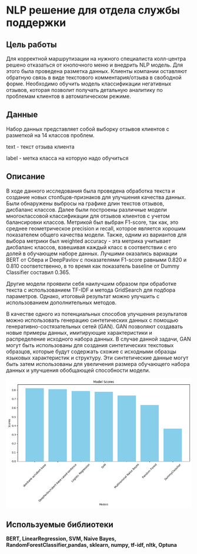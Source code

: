 # NLP решение для отдела службы поддержки


## Цель работы
Для корректной маршрутизации на нужного специалиста колл-центра решено отказаться от кнопочного меню и внедрить NLP модель.
Для этого была проведена разметка данных. 
Клиенты компании оставляют обратную связь в виде текстового комментария/отзыва в свободной форме.
Необходимо обучить модель классификации негативных отзывов, которая позволит получать детальную аналитику по проблемам клиентов в автоматическом режиме.

## Данные

Набор данных представляет собой выборку отзывов клиентов с разметкой на 14 классов проблем.

text - текст отзыва клиента

label - метка класса на которую надо обучиться


## Описание

В ходе данного исследования была проведена обработка текста и создание новых столбцов-признаков для улучшения качества данных. Были обнаружены выбросы на графике длин текстов отзывов, дисбаланс классов. Далее были построены различные модели многоклассовой классификации для отзывов клиентов с учетом балансировки классов. Метрикой был выбран F1-score, так как, это среднее геометрическое precision и recall, которое является хорошим показателем общего качества модели. Также, одним из вариантов для выбора метрики был weighted accuracy - эта метрика учитывает дисбаланс классов, взвешивая каждый класс в соответствии с его долей в обучающем наборе данных. Лучшими оказались вариации BERT от Сбера и DeepPavlov с показателями F1-score равными 0.820 и 0.810 соответственно, в то время как показатель baseline от Dummy Classifier составил 0.365.

Другие модели проявили себя наилучшим образом при обработке текста с использованием TF-IDF и метода GridSearch для подбора параметров. Однако, итоговый результат можно улучшить с использованием дополнительных методов.

В качестве одного из потенциальных способов улучшения результатов можно использовать генерацию синтетических данных с помощью генеративно-состязательных сетей (GAN). GAN позволяют создавать новые примеры данных, имитирующие характеристики и распределение исходного набора данных. В случае данной задачи, GAN могут быть использованы для создания синтетических текстовых образцов, которые будут содержать схожие с исходными образцы языковых характеристик и структуру. Эти синтетические данные могут быть затем использованы для увеличения размера обучающего набора данных и улучшения обобщающей способности модели.

![Image alt](https://github.com/Norlet/Kaggle-Competitions-and-other-projects/blob/main/Customer%20Service%20NLP%20solution/graph.png)

## Используемые библиотеки

**BERT, LinearRegression, SVM, Naive Bayes, RandomForestClassifier,pandas, sklearn, numpy, tf-idf, nltk, Optuna**

